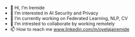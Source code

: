 - 👋 Hi, I’m Iremide
- 👀 I’m interested in AI Security and Privacy
- 🌱 I’m currently working on Federated Learning, NLP, CV
- 💞️ I’m intrested to collaborate by working remotely
- 📫 How to reach me www.linkedin.com/in/oyelajairemide

<!---
ire-mide1/ire-mide1 is a ✨ special ✨ repository because its `README.md` (this file) appears on your GitHub profile.
You can click the Preview link to take a look at your changes.
--->

